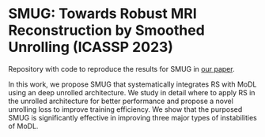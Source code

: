 # SMUG: Towards Robust MRI Reconstruction by Smoothed Unrolling (ICASSP 2023)

Repository with code to reproduce the results for SMUG in [our paper](https://arxiv.org/abs/2303.12735).

In this work, we propose SMUG that systematically integrates RS with MoDL using an deep unrolled architecture. We study in detail where to apply RS in the unrolled architecture for better performance and propose a novel unrolling loss to improve training efficiency. We show that the purposed SMUG is significantly effective in improving three major types of instabilities of MoDL.
